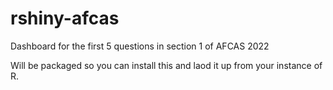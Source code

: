 # rshiny-afcas
Dashboard for the first 5 questions in section 1 of AFCAS 2022

Will be packaged so you can install this and laod it up from your instance of R.

